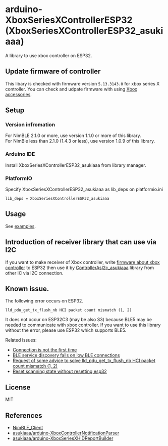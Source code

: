 # arduino-XboxSeriesXControllerESP32 (XboxSeriesXControllerESP32_asukiaaa)

A library to use xbox controller on ESP32.

## Update firmware of controller

This libary is checked with firmware version `5.13.3143.0` for xbox series X controller.
You can check and udpate firmware with using [Xbox accessories](https://www.microsoft.com/en-us/p/xbox-accessories/9nblggh30xj3#activetab=pivot:overviewtab).

## Setup

### Version infromation

For NimBLE 2.1.0 or more, use version 1.1.0 or more of this library.<br />
For NimBle less than 2.1.0 (1.4.3 or less), use version 1.0.9 of this library.

### Arduino IDE

Install XboxSeriesXControllerESP32_asukiaaa from library manager.

### PlatformIO

Specify XboxSeriesXControllerESP32_asukiaaa as lib_deps on platformio.ini

```
lib_deps = XboxSeriesXControllerESP32_asukiaaa
```

## Usage

See [examples](examples).

## Introduction of receiver library that can use via I2C

If you want to make receiver of Xbox controller, write [firmware about xbox controller](https://github.com/asukiaaa/arduino-ControllerAsI2c/blob/main/examples/slave_target/esp32/wireless-xbox-series-x/wireless-xbox-series-x.ino) to ESP32 then use it by [ControllerAsI2c_asukiaaa](https://github.com/asukiaaa/arduino-ControllerAsI2c) library from other IC via I2C connection.

## Known issue.

The following error occurs on ESP32.
```
lld_pdu_get_tx_flush_nb HCI packet count mismatch (1, 2)
```

It does not occur on ESP32C3 (may be also S3) because BLE5 may be needed to communicate with xbox controller.
If you want to use this library without the error, please use ESP32 which supports BLE5.

Related issues:
- [Connection is not the first time](https://github.com/asukiaaa/arduino-XboxSeriesXControllerESP32/issues/3)
- [BLE service discovery fails on low BLE connections](https://github.com/espressif/esp-idf/issues/8303)
- [Request of some advice to solve lld_pdu_get_tx_flush_nb HCI packet count mismatch (1, 2)](https://github.com/h2zero/NimBLE-Arduino/issues/293)
- [Reset scanning state without resetting esp32](https://github.com/h2zero/NimBLE-Arduino/issues/417)

## License

MIT

## References

- [NimBLE_Client](https://github.com/h2zero/NimBLE-Arduino/blob/master/examples/NimBLE_Client/NimBLE_Client.ino)
- [asukiaaa/arduino-XboxControllerNotificationParser](https://github.com/asukiaaa/arduino-XboxControllerNotificationParser)
- [asukiaaa/arduino-XboxSeriesXHIDReportBuilder](https://github.com/asukiaaa/arduino-XboxSeriesXHIDReportBuilder)
